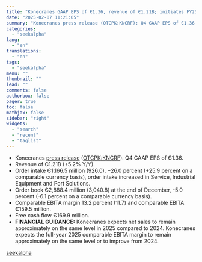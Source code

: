 ```yaml
---
title: "Konecranes GAAP EPS of Є1.36, revenue of Є1.21B; initiates FY25 outlook"
date: "2025-02-07 11:21:05"
summary: "Konecranes press release (OTCPK:KNCRF): Q4 GAAP EPS of Є1.36. Revenue of Є1.21B (+5.2% Y/Y). Order intake Є1,166.5 million (926.0), +26.0 percent (+25.9 percent on a comparable currency basis), order intake increased in Service, Industrial Equipment and Port Solutions. Order book Є2,888.4 million (3,040.8) at the end of December, -5.0 percent..."
categories:
  - "seekalpha"
lang:
  - "en"
translations:
  - "en"
tags:
  - "seekalpha"
menu: ""
thumbnail: ""
lead: ""
comments: false
authorbox: false
pager: true
toc: false
mathjax: false
sidebar: "right"
widgets:
  - "search"
  - "recent"
  - "taglist"
---
```


* Konecranes [press release](https://investors.konecranes.com/sites/konecranes/files/Results/2024-Q4/Konecranes_Financial_statement_release-2024.pdf) ([OTCPK:KNCRF](https://seekingalpha.com/symbol/KNCRF "Konecranes Plc")): Q4 GAAP EPS of Є1.36.
* Revenue of Є1.21B (+5.2% Y/Y).
* Order intake Є1,166.5 million (926.0), +26.0 percent (+25.9 percent on a comparable currency basis), order intake increased in Service, Industrial Equipment and Port Solutions.
* Order book Є2,888.4 million (3,040.8) at the end of December, -5.0 percent (-6.1 percent on a comparable currency basis).
* Comparable EBITA margin 13.2 percent (11.7) and comparable EBITA Є159.5 million.
* Free cash flow Є169.9 million.
* **FINANCIAL GUIDANCE:** Konecranes expects net sales to remain approximately on the same level in 2025 compared to 2024. Konecranes expects the full-year 2025 comparable EBITA margin to remain approximately on the same level or to improve from 2024.

[seekalpha](https://seekingalpha.com/news/4404998-konecranes-gaap-eps-of-136-revenue-of-121b-initiates-fy25-outlook)
